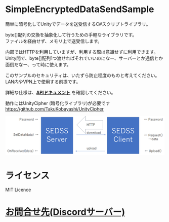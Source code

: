 # SimpleEncryptedDataSendSample
簡単に暗号化してUnityでデータを送受信するC#スクリプトライブラリ。  

byte[]配列の交換を抽象化して行うための手軽なライブラリです。  
ファイルを経由せず、メモリ上で送受信します。  

内部ではHTTPを利用していますが、利用する際は意識せずに利用できます。  
Unity間で、byte[]配列1つ渡せればそれでいいのになー、サーバーとか通信とか面倒だなー、って時に使えます。  

このサンプルのセキュリティは、いたずら防止程度のものと考えてください。  
LAN内やVPN上で使用する前提です。

詳細な仕様は、**[APIドキュメント](https://github.com/gpsnmeajp/SimpleEncryptedDataSendSample/blob/master/doc/APISpecification.md)** を確認してください。

動作にはUnityCipher (暗号化ライブラリ)が必要です  
https://github.com/TakuKobayashi/UnityCipher

<img src="https://github.com/gpsnmeajp/SimpleEncryptedDataSendSample/blob/master/doc/SEDSS.png?raw=true"></img>

# ライセンス
MIT Licence

# [お問合せ先(Discordサーバー)](https://discord.gg/nGapSR7)
